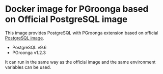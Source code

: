 # Docker image for PGroonga based on Official PostgreSQL image

This image provides PostgreSQL with PGroonga extension based on
official [PostgreSQL image](https://hub.docker.com/_/postgres/).

* PostgreSQL v9.6
* PGroonga v1.2.3

It can run in the same way as the official image and the same environment
variables can be used.
